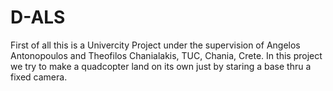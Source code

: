 # D-ALS
First of all this is a Univercity Project under the supervision of Angelos Antonopoulos and Theofilos Chanialakis, TUC, Chania, Crete. In this project we try to make a quadcopter land on its own just by staring a base thru a fixed camera.
